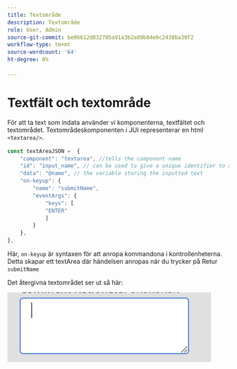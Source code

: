 ```yaml
---
title: Textområde
description: Textområde
role: User, Admin
source-git-commit: be06612d832785a91a3b2a89b84e0c2438ba30f2
workflow-type: tm+mt
source-wordcount: '64'
ht-degree: 0%

---
```


# Textfält och textområde

För att ta text som indata använder vi komponenterna, textfältet och textområdet.
Textområdeskomponenten i JUI representerar en html `<textarea/>`.

```js title="textArea.js"
const textAreaJSON =  {
    "component": "textarea", //tells the component name
    "id": "input_name", // can be used to give a unique identifier to a component
    "data": "@name", // the variable storing the inputted text
    "on-keyup": {
        "name": "submitName",
        "eventArgs": {
            "keys": [
            "ENTER"
            ]
        }
    },
},
```

Här, `on-keyup` är syntaxen för att anropa kommandona i kontrollenheterna.
Detta skapar ett textArea där händelsen anropas när du trycker på Retur `submitName`

Det återgivna textområdet ser ut så här:

![textområde](./imgs/text_area.png "Textområde")
